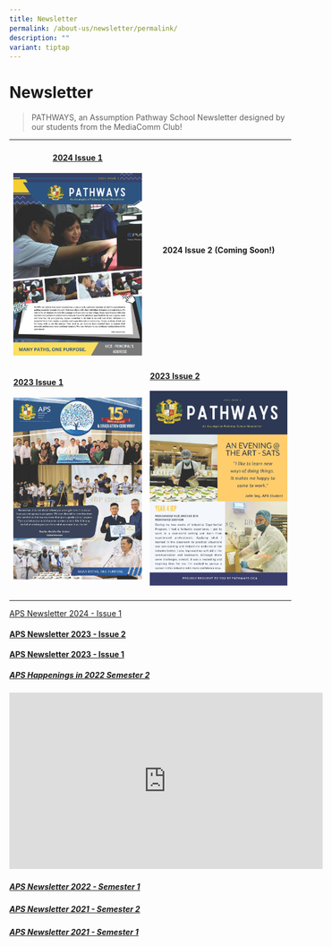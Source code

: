 ```yaml
---
title: Newsletter
permalink: /about-us/newsletter/permalink/
description: ""
variant: tiptap
---
```

<h1>Newsletter</h1>
<blockquote>
<p>PATHWAYS, an Assumption Pathway School Newsletter designed by our students
from the MediaComm Club!</p>
<p></p>
</blockquote>
<table style="minWidth: 50px">
<colgroup>
<col>
<col>
</colgroup>
<tbody>
<tr>
<th rowspan="1" colspan="1">
<h4><a href="https://online.fliphtml5.com/qytgd/rzon/" rel="noopener nofollow" target="_blank">2024 Issue 1</a></h4><a class="isomer-image-wrapper" href="https://online.fliphtml5.com/qytgd/rzon/"><img style="width: 100%" height="auto" width="100%" alt="" src="/images/2024_Newsletter_by_MediaComm__Version_1__Page_1.jpg"></a>
</th>
<th rowspan="1" colspan="1">
<h4>2024 Issue 2 (Coming Soon!)</h4>
</th>
</tr>
<tr>
<td rowspan="1" colspan="1">
<h4><a href="https://online.fliphtml5.com/qytgd/gpmu/" rel="noopener nofollow" target="_blank">2023 Issue 1</a></h4><a class="isomer-image-wrapper" href="https://online.fliphtml5.com/qytgd/gpmu/"><img style="width: 100%" height="auto" width="100%" alt="" src="/images/2023_aps_newsletter_issue_1_Page_1.jpg"></a>
</td>
<td rowspan="1" colspan="1">
<h4><a href="https://online.fliphtml5.com/qytgd/qxhn/" rel="noopener nofollow" target="_blank">2023 Issue 2</a></h4><a class="isomer-image-wrapper" href="https://online.fliphtml5.com/qytgd/qxhn/"><img style="width: 100%" height="auto" width="100%" alt="" src="/images/newsletter_2023_issue_2_Page_01.jpg"></a>
</td>
</tr>
<tr>
<td rowspan="1" colspan="1">
<p></p>
</td>
<td rowspan="1" colspan="1">
<p></p>
</td>
</tr>
</tbody>
</table>
<p></p>
<p><a href="https://online.fliphtml5.com/qytgd/rzon/" rel="noopener nofollow" target="_blank">APS Newsletter 2024 - Issue 1</a>
</p>
<h4><a href="/files/Newsletter/newsletter%202023%20issue%202.pdf" rel="noopener noreferrer nofollow" target="_blank">APS Newsletter 2023 - Issue 2</a></h4>
<h4><a href="/files/Newsletter/2023%20aps%20newsletter%20issue%201.pdf" rel="noopener noreferrer nofollow" target="_blank">APS Newsletter 2023 - Issue 1</a></h4>
<h5><u>APS Happenings in 2022 Semester 2 <br></u></h5>
<div class="iframe-wrapper">
<iframe height="315" width="560" allowfullscreen="true" frameborder="0" src="https://www.youtube.com/embed/XEmA-Ws6gQo"></iframe>
</div>
<h5><a href="/files/Newsletter/aps%20newsletter%202022%20issue%201.pdf" rel="noopener noreferrer nofollow" target="_blank"><u>APS Newsletter 2022 - Semester 1</u></a></h5>
<h5><a href="/files/Newsletter/aps%20newsletter%202021%20issue%202.pdf" rel="noopener noreferrer nofollow" target="_blank"><u>APS Newsletter 2021 - Semester 2</u></a></h5>
<h5><a href="/files/Newsletter/aps%20newsletter%202021%20issue%201.pdf" rel="noopener noreferrer nofollow" target="_blank"><u>APS Newsletter 2021 - Semester 1</u></a></h5>
<p></p>